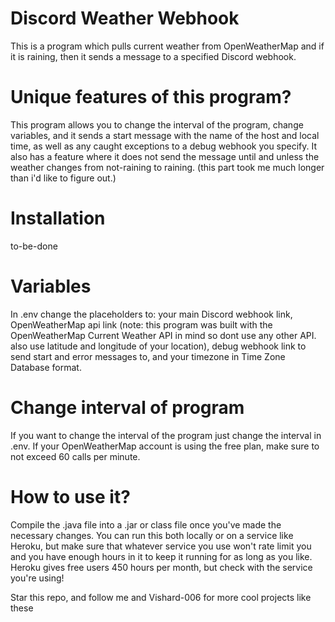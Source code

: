 # Discord Weather Webhook
This is a program which pulls current weather from OpenWeatherMap and if it is raining, then it sends a message to a specified Discord webhook. 

# Unique features of this program?
This program allows you to change the interval of the program, change variables, and it sends a start message with the name of the host and local time, as well as any caught exceptions to a debug webhook you specify. It also has a feature where it does not send the message until and unless the weather changes from not-raining to raining. (this part took me much longer than i'd like to figure out.)

# Installation
to-be-done

# Variables
In .env change the placeholders to: your main Discord webhook link, OpenWeatherMap api link (note: this program was built with the OpenWeatherMap Current Weather API in mind so dont use any other API. also use latitude and longitude of your location), debug webhook link to send start and error messages to, and your timezone in Time Zone Database format.

# Change interval of program
If you want to change the interval of the program just change the interval in .env. If your OpenWeatherMap account is using the free plan, make sure to not exceed 60 calls per minute.

# How to use it?
Compile the .java file into a .jar or class file once you've made the necessary changes.  You can run this both locally or on a service like Heroku, but make sure that whatever service you use won't rate limit you and you have enough hours in it to keep it running for as long as you like. Heroku gives free users 450 hours per month, but check with the service you're using!

Star this repo, and follow me and Vishard-006 for more cool projects like these